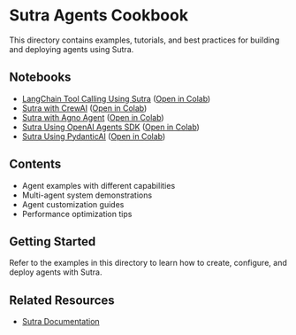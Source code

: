 # Sutra Agents Cookbook

This directory contains examples, tutorials, and best practices for building and deploying agents using Sutra.

## Notebooks

- [LangChain Tool Calling Using Sutra](langchain_tool_calling_using_sutra.ipynb) ([Open in Colab](https://colab.research.google.com/github/Shubhwithai/sutra-cookbook/blob/main/agents/langchain_tool_calling_using_sutra.ipynb))
- [Sutra with CrewAI](sutra_with_crewai.ipynb) ([Open in Colab](https://colab.research.google.com/github/Shubhwithai/sutra-cookbook/blob/main/agents/sutra_with_crewai.ipynb))
- [Sutra with Agno Agent](sutra_with_agno_agent.ipynb) ([Open in Colab](https://colab.research.google.com/github/Shubhwithai/sutra-cookbook/blob/main/agents/sutra_with_agno_agent.ipynb))
- [Sutra Using OpenAI Agents SDK](sutra_using_openai_agents_sdk.ipynb) ([Open in Colab](https://colab.research.google.com/github/Shubhwithai/sutra-cookbook/blob/main/agents/sutra_using_openai_agents_sdk.ipynb))
- [Sutra Using PydanticAI](sutra_using_pydanticai.ipynb) ([Open in Colab](https://colab.research.google.com/github/Shubhwithai/sutra-cookbook/blob/main/agents/sutra_using_pydanticai.ipynb))

## Contents

- Agent examples with different capabilities
- Multi-agent system demonstrations
- Agent customization guides
- Performance optimization tips

## Getting Started

Refer to the examples in this directory to learn how to create, configure, and deploy agents with Sutra.

## Related Resources

- [Sutra Documentation](https://docs.two.ai/version-2/docs/get-started-with-sutra)
